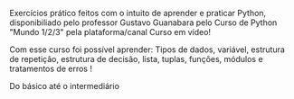  Exercícios prático feitos com o intuito de aprender e praticar Python, disponibiliado pelo professor Gustavo Guanabara pelo Curso de Python "Mundo 1/2/3" pela plataforma/canal Curso em vídeo!

Com esse curso foi possível aprender:
Tipos de dados, variável, estrutura de repetição, estrutura de decisão, lista, tuplas, funções, módulos e tratamentos de erros !

Do básico até o intermediário
